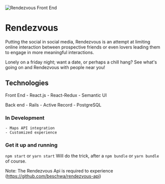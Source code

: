 ![Rendezvous Front End](https://user-images.githubusercontent.com/9085279/136634898-24664a9e-45df-4731-895f-22b3bbdb83cf.png)

# Rendezvous
Putting the social in social media, Rendezvous is an attempt at limiting online interaction between prospective friends or even lovers leading them to engage in more meaningful interactions.

Lonely on a friday night; want a date, or perhaps a chill hang? See what's going on and Rendezvous with people near you!

## Technologies
Front End
	- React.js
	- React-Redux
	- Semantic UI
	
Back end
	- Rails
	- Active Record
	- PostgreSQL
	
	
### In Development
	- Maps API integration
	- Customized experience

### Get it up and running
`npm start` or `yarn start`
Will do the trick, after a `npm bundle` or `yarn bundle` of course.

Note: The Rendezvous Api is required to experience (https://github.com/beschwa/rendezvous-api)
